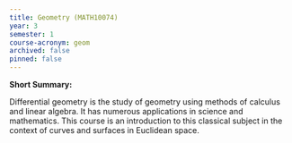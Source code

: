 ```yaml
---
title: Geometry (MATH10074)
year: 3
semester: 1
course-acronym: geom
archived: false
pinned: false
---
```


**Short Summary:**

Differential geometry is the study of geometry using methods of calculus and linear algebra. It has numerous applications in science and mathematics. This course is an introduction to this classical subject in the context of curves and surfaces in Euclidean space.